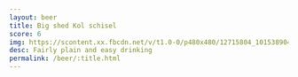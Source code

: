 ```yaml
---
layout: beer
title: Big shed Kol schisel
score: 6
img: https://scontent.xx.fbcdn.net/v/t1.0-0/p480x480/12715804_10153890415748745_782298131807112307_n.jpg?oh=05317ef081df9ff76ef324d8b146e1fe&oe=5871C915
desc: Fairly plain and easy drinking
permalink: /beer/:title.html
---
```

